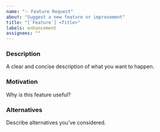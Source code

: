 ```yaml
---
name: "✨ Feature Request"
about: "Suggest a new feature or improvement"
title: "[`Feature`] <Title>"
labels: enhancement
assignees: ""
---
```


### Description
A clear and concise description of what you want to happen.

### Motivation
Why is this feature useful?

### Alternatives
Describe alternatives you’ve considered.
